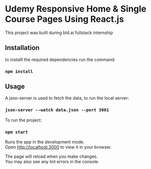 # Udemy Responsive Home & Single Course Pages Using React.js
This project was built during bld.ai fullstack internship

## Installation
to installl the required dependencies run the command:

### ```npm install```

## Usage

A json-server is used to fetch the data, to run the local server:
### ```json-server --watch data.json --port 3001```

To run the project:
### `npm start`

Runs the app in the development mode.\
Open [http://localhost:3000](http://localhost:3000) to view it in your browser.

The page will reload when you make changes.\
You may also see any lint errors in the console.
